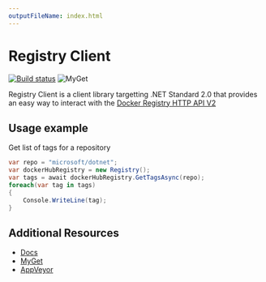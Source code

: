 ```yaml
---
outputFileName: index.html
---
```

# Registry Client

[![Build status](https://ci.appveyor.com/api/projects/status/39wuvnkvpg0ahyya?svg=true)](https://ci.appveyor.com/project/shirhatti/registryclient)
![MyGet](https://img.shields.io/myget/shirhatti-registryclient/v/RegistryClient.svg)

Registry Client is a client library targetting .NET Standard 2.0 that provides an easy way to interact with the [Docker Registry HTTP API V2](https://docs.docker.com/registry/spec/api/)

## Usage example

Get list of tags for a repository

```c#
var repo = "microsoft/dotnet";
var dockerHubRegistry = new Registry();
var tags = await dockerHubRegistry.GetTagsAsync(repo);
foreach(var tag in tags)
{
    Console.WriteLine(tag);
}
```

## Additional Resources

- [Docs](https://cdn.rawgit.com/shirhatti/RegistryClient/gh-pages/)
- [MyGet](https://www.myget.org/feed/shirhatti-registryclient/package/nuget/RegistryClient)
- [AppVeyor](https://ci.appveyor.com/project/shirhatti/registryclient)